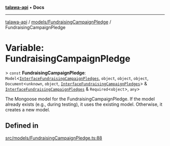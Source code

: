 [**talawa-api**](../../../README.md) • **Docs**

***

[talawa-api](../../../modules.md) / [models/FundraisingCampaignPledge](../README.md) / FundraisingCampaignPledge

# Variable: FundraisingCampaignPledge

\> `const` **FundraisingCampaignPledge**: `Model`\<[`InterfaceFundraisingCampaignPledges`](../interfaces/InterfaceFundraisingCampaignPledges.md), `object`, `object`, `object`, `Document`\<`unknown`, `object`, [`InterfaceFundraisingCampaignPledges`](../interfaces/InterfaceFundraisingCampaignPledges.md)\> & [`InterfaceFundraisingCampaignPledges`](../interfaces/InterfaceFundraisingCampaignPledges.md) & `Required`\<`object`\>, `any`\>

The Mongoose model for the FundraisingCampaignPledge.
If the model already exists (e.g., during testing), it uses the existing model.
Otherwise, it creates a new model.

## Defined in

[src/models/FundraisingCampaignPledge.ts:88](https://github.com/PalisadoesFoundation/talawa-api/blob/c952c7a3bfd4b8b910fbae10313f5402ade5a9d4/src/models/FundraisingCampaignPledge.ts#L88)
